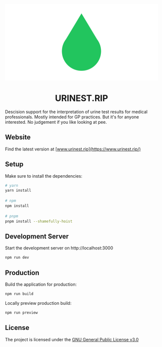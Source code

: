 [![Banner](/assets/banner.png)](https://www.linkedin.com/in/martienoranje/)

<h1 align="center">
URINEST.RIP
</h1>

Descision support for the interpretation of urine test results for medical professionals. Mostly intended for GP practices. But it's for anyone interested. No judgement if you like looking at pee.

## Website

Find the latest version at [www.urinest.rip](https://www.urinest.rip/)

## Setup

Make sure to install the dependencies:

```bash
# yarn
yarn install

# npm
npm install

# pnpm
pnpm install --shamefully-hoist
```

## Development Server

Start the development server on http://localhost:3000

```bash
npm run dev
```

## Production

Build the application for production:

```bash
npm run build
```

Locally preview production build:

```bash
npm run preview
```

## License

The project is licensed under the [GNU General Public License v3.0](https://github.com/moranje/urinestrip/blob/master/LICENSE.md)

